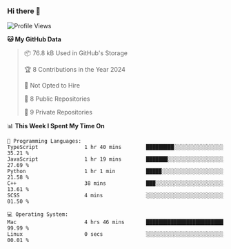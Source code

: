 ### Hi there 👋

<!--
**huayuan4396/huayuan4396** is a ✨ _special_ ✨ repository because its `README.md` (this file) appears on your GitHub profile.

Here are some ideas to get you started:

- 🔭 I’m currently working on ...
- 🌱 I’m currently learning ...
- 👯 I’m looking to collaborate on ...
- 🤔 I’m looking for help with ...
- 💬 Ask me about ...
- 📫 How to reach me: ...
- 😄 Pronouns: ...
- ⚡ Fun fact: ...
-->

<!--START_SECTION:waka-->
![Profile Views](http://img.shields.io/badge/Profile%20Views-0-blue)

**🐱 My GitHub Data** 

> 📦 76.8 kB Used in GitHub's Storage 
 > 
> 🏆 8 Contributions in the Year 2024
 > 
> 🚫 Not Opted to Hire
 > 
> 📜 8 Public Repositories 
 > 
> 🔑 9 Private Repositories 
 > 
📊 **This Week I Spent My Time On** 

```text
💬 Programming Languages: 
TypeScript               1 hr 40 mins        █████████░░░░░░░░░░░░░░░░   35.21 % 
JavaScript               1 hr 19 mins        ███████░░░░░░░░░░░░░░░░░░   27.69 % 
Python                   1 hr 1 min          █████░░░░░░░░░░░░░░░░░░░░   21.58 % 
C++                      38 mins             ███░░░░░░░░░░░░░░░░░░░░░░   13.61 % 
SCSS                     4 mins              ░░░░░░░░░░░░░░░░░░░░░░░░░   01.50 % 

💻 Operating System: 
Mac                      4 hrs 46 mins       █████████████████████████   99.99 % 
Linux                    0 secs              ░░░░░░░░░░░░░░░░░░░░░░░░░   00.01 % 
```


<!--END_SECTION:waka-->
